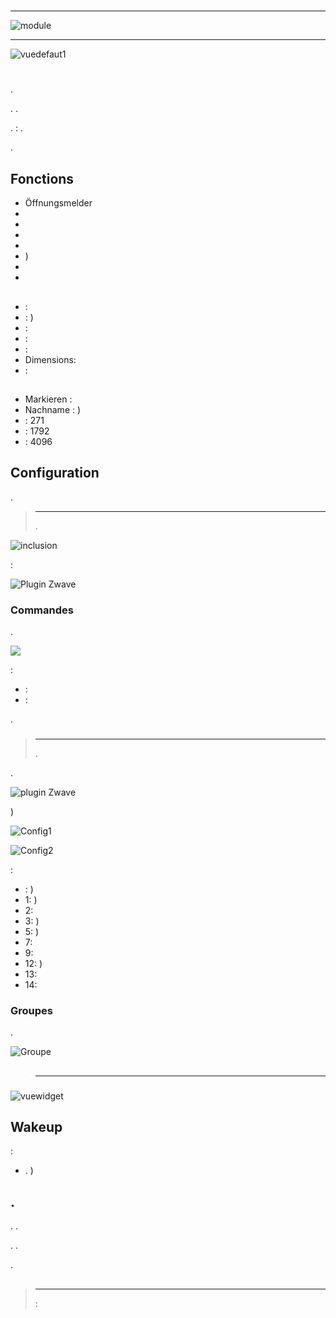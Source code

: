 # 

****

![module](images/fibaro.fgk101-DS18B20/module.jpg)

****

![vuedefaut1](images/fibaro.fgk101-DS18B20/vuedefaut1.jpg)

# 

.

. .

.  : .

.

## Fonctions

-   Öffnungsmelder
-   
-   
-   
-   
-   )
-   
-   

## 

-    : 
-    : )
-    : 
-    : 
-    : 
-   Dimensions: 
-    : 

## 

-   Markieren : 
-   Nachname : )
-    : 271
-    : 1792
-    : 4096

## Configuration

 [](https://doc.jeedom.com/de_DE/plugins/automation%20protocol/openzwave/).

> ****
>
> .

![inclusion](images/fibaro.fgk101-DS18B20/inclusion.jpg)

 :

![Plugin Zwave](images/fibaro.fgk101-DS18B20/information.jpg)

### Commandes

.

![](images/fibaro.fgk101-DS18B20/commandes.jpg)

 :

-    : 
-    : 

.

### 

> ****
>
> .

.

![ plugin Zwave](images/plugin/bouton_configuration.jpg)

)

![Config1](images/fibaro.fgk101-DS18B20/config1.jpg)

![Config2](images/fibaro.fgk101-DS18B20/config2.jpg)

 :

-    : )
-   1: )
-   2: 
-   3: )
-   5: )
-   7: 
-   9: 
-   12: )
-   13: 
-   14: 

### Groupes

.

![Groupe](images/fibaro.fgk101-DS18B20/groupe.jpg)

## 

### 

> ****
>
> 

### 

![vuewidget](images/fibaro.fgk101-DS18B20/vuewidget.jpg)

## Wakeup

 :

-   . )

## .

. .

. .

.

## 

> ****
>
>  : 
